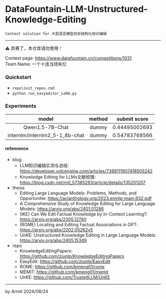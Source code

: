 # DataFountain-LLM-Unstructured-Knowledge-Editing

    Contest solution for 大型语言模型的非结构化知识编辑

----

⚠ 弃赛了，本仓库请勿使用！

Contest page: https://www.datafountain.cn/competitions/1031  
Team Name: 一个十连当场失忆  


### Quickstart

- `repo\init_repos.cmd`
- `python run_easyeditor_LoRA.py`


### Experiments

| model | method | submit score |
| :-: | :-: | :-: |
| Qwen1.5-7B-Chat | dummy | 0.44495002693 |
| internlm/internlm2_5-1_8b-chat | dummy | 0.54783768566 |


#### refenrence

- blog
  - LLM知识编辑实测与总结: https://developer.volcengine.com/articles/7389111907418505242
  - Knowledge Editing for LLMs文献梳理: https://blog.csdn.net/m0_57385293/article/details/135201207
- thesis
  - Editing Large Language Models: Problems, Methods, and Opportunitie: https://aclanthology.org/2023.emnlp-main.632.pdf
  - A Comprehensive Study of Knowledge Editing for Large Language Models: https://arxiv.org/abs/2401.01286
  - (IKE) Can We Edit Factual Knowledge by In-Context Learning?: https://arxiv.org/abs/2305.12740
  - (ROME) Locating and Editing Factual Associations in GPT: https://arxiv.org/abs/2202.05262v5
  - UnKE: Unstructured Knowledge Editing in Large Language Models: https://arxiv.org/abs/2405.15349
- repo
  - KnowledgeEditingPapers: https://github.com/zjunlp/KnowledgeEditingPapers
  - EasyEdit: https://github.com/zjunlp/EasyEdit
  - ROME: https://github.com/kmeng01/rome
  - MEMIT: https://github.com/kmeng01/memit
  - UnKE: https://github.com/TrustedLLM/UnKE

----
by Armit
2024/08/24 
